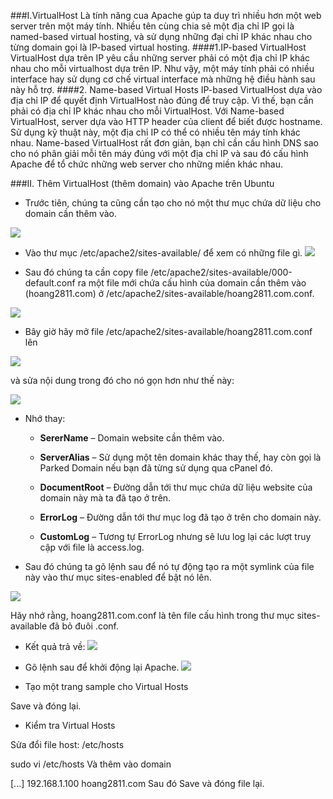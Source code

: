 ###I.VirtualHost
Là tính năng cua Apache gúp ta duy trì nhiều hơn một web server trên một máy tính. Nhiều tên cùng chia sẻ một địa chỉ IP gọi là named-based virtual hosting, và sử dụng những đại chỉ IP khác nhau cho từng domain gọi là IP-based virtual hosting.
####1.IP-based VirtualHost
VirtualHost dựa trên IP yêu cầu những server phải có một địa chỉ IP khác nhau cho mỗi virtualhost dựa trên IP. Như vậy, một máy tính phải có nhiều interface hay sử dụng cơ chế virtual interface mà những hệ điều hành sau này hỗ trợ.
####2. Name-based Virtual Hosts
IP-based VirtualHost dựa vào địa chỉ IP để quyết định VirtualHost nào đúng để truy cập. Vì thế, bạn cần phải có địa chỉ IP khác nhau cho mỗi VirtualHost. Với Name-based VirtualHost, server dựa vào HTTP header của client để biết được hostname. Sử dụng kỹ thuật này, một địa chỉ IP có thể có nhiều tên máy tính khác nhau. Name-based VirtualHost rất đơn giản, bạn chỉ cần cấu hình DNS sao cho nó phân giải mỗi tên máy đúng với một địa chỉ IP và sau đó cấu hình Apache để tổ chức những web server cho những miền khác nhau.

###II. Thêm VirtualHost (thêm domain) vào Apache trên Ubuntu
- Trước tiên, chúng ta cũng cần tạo cho nó một thư mục chứa dữ liệu cho domain cần thêm vào.

![](http://imgur.com/fyD4KsZ.png)

- Vào thư mục /etc/apache2/sites-available/ để xem có những file gì.
![](http://imgur.com/uZNQKDp.png)

- Sau đó chúng ta cần copy file /etc/apache2/sites-available/000-default.conf ra một file mới chứa cấu hình của domain cần thêm vào (hoang2811.com) ở /etc/apache2/sites-available/hoang2811.com.conf.

![](http://imgur.com/Q0MMufi.png)

- Bây giờ hãy mở file /etc/apache2/sites-available/hoang2811.com.conf lên 

![](http://imgur.com/7AOojna.png)

và sửa nội dung trong đó cho nó gọn hơn như thế này:

![](http://imgur.com/4FkQkYv.png)

- Nhớ thay:

  + **SererName** – Domain website cần thêm vào.

  + **ServerAlias** – Sử dụng một tên domain khác thay thế, hay còn gọi là Parked Domain nếu bạn đã từng sử dụng qua cPanel đó.

  + **DocumentRoot** – Đường dẫn tới thư mục chứa dữ liệu website của domain này mà ta đã tạo ở trên.

  + **ErrorLog** – Đường dẫn tới thư mục log đã tạo ở trên cho domain này.

  + **CustomLog** – Tương tự ErrorLog nhưng sẽ lưu log lại các lượt truy cập với file là access.log.

- Sau đó chúng ta gõ lệnh sau để nó tự động tạo ra một symlink của file này vào thư mục sites-enabled để bật nó lên.

![](http://imgur.com/hzhFTcB.png)

Hãy nhớ rằng, hoang2811.com.conf là tên file cấu hình trong thư mục sites-available đã bỏ đuôi .conf.

- Kết quả trả về:
![](http://imgur.com/bKTr6bb.png)

- Gõ lệnh sau để khởi động lại Apache.
![](http://imgur.com/oXJgeyK.png)

- Tạo một trang sample cho Virtual Hosts


Save và đóng lại.

- Kiểm tra Virtual Hosts

Sửa đổi file host: /etc/hosts

sudo vi /etc/hosts
Và thêm vào domain

[...]
192.168.1.100   hoang2811.com
Sau đó Save và đóng file lại.



